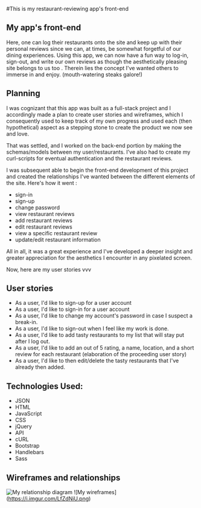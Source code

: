 #This is my restaurant-reviewing app's front-end

## My app's front-end

Here, one can log their restaurants onto the site and keep up with their personal reviews since we can,
at times, be somewhat forgetful of our dining experiences. Using this app, we can now have a fun way to
log-in, sign-out, and write our own reviews as though the aesthetically pleasing site belongs to us too . Therein lies the concept I've wanted others to immerse in and enjoy. (mouth-watering steaks galore!)

## Planning

I was cognizant that this app was built as a full-stack project and I accordingly made a plan to create
user stories and wireframes, which I consequently used to keep track of my own progress and used each
(then hypothetical) aspect as a stepping stone to create the product we now see and love.

That was settled, and I worked on the back-end portion by making the schemas/models between my user/restaurants. I've also had to create my curl-scripts for eventual authentication and the restaurant reviews.

I was subsequent able to begin the front-end development of this project and created the relationships I've
wanted between the different elements of the site.
Here's how it went :

- sign-in
- sign-up
- change password
- view restaurant reviews
- add restaurant reviews
- edit restaurant reviews
- view a specific restaurant review
- update/edit restaurant information

All in all, it was a great experience and I've developed a deeper insight and greater appreciation for the aesthetics I encounter in any pixelated screen.

Now, here are my user stories
vvv
## User stories

- As a user, I'd like to sign-up for a user account
- As a user, I'd like to sign-in for a user account
- As a user, I'd like to change my account's password in case I suspect a break-in.
- As a user, I'd like to sign-out when I feel like my work is done.
- As a user, I'd like to add tasty restaurants to my list that will stay put after I log out.
- As a user, I'd like to add an out of 5 rating, a name, location, and a short review for each restaurant (elaboration of the proceeding user story)
-  As a user, I'd like to then edit/delete the tasty restaurants that I've already then added.

## Technologies Used:

- JSON
- HTML
- JavaScript
- CSS
- jQuery
- API
- cURL
- Bootstrap
- Handlebars
- Sass

## Wireframes and relationships

![My relationship diagram](https://i.imgur.com/1GSj82H.png)
![My wireframes] (https://i.imgur.com/LfZdNiU.png)
